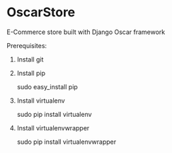# OscarStore
E-Commerce store built with Django Oscar framework

Prerequisites:

1) Install git

2) Install pip

    sudo easy_install pip
    
3) Install virtualenv

    sudo pip install virtualenv
    
4) Install virtualenvwrapper

    sudo pip install virtualenvwrapper
    

